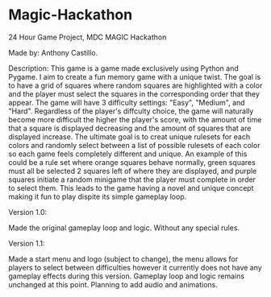 # Magic-Hackathon
24 Hour Game Project, MDC MAGIC Hackathon

Made by: Anthony Castillo.

Description: This game is a game made exclusively using Python and Pygame. I aim to create a fun memory game with a unique twist. The goal is to have a grid of squares where random squares are highlighted with a color and the player must select the squares in the corresponding order that they appear. The game will have 3 difficulty settings: "Easy", "Medium", and "Hard". Regardless of the player's diffculty choice, the game will naturally become more difficult the higher the player's score, with the amount of time that a square is displayed decreasing and the amount of squares that are displayed increase. The ultimate goal is to creat unique rulesets for each colors and randomly select between a list of possible rulesets of each color so each game feels completely different and unique. An example of this could be a rule set where orange squares behave normally, green squares must all be selected 2 squares left of where they are displayed, and purple squares initiate a random minigame that the player must complete in order to select them. This leads to the game having a novel and unique concept making it fun to play dispite its simple gameplay loop.

Version 1.0:

Made the original gameplay loop and logic. Without any special rules.

Version 1.1: 

Made a start menu and logo (subject to change), the menu allows for players to select between difficulties however it currently does not have any gameplay effects during this version. Gameplay loop and logic remains unchanged at this point. Planning to add audio and animations.
